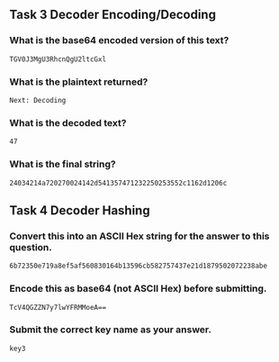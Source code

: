 ## Task 3  Decoder Encoding/Decoding

### What is the base64 encoded version of this text?
    TGV0J3MgU3RhcnQgU2ltcGxl

### What is the plaintext returned?
    Next: Decoding

### What is the decoded text?
    47

### What is the final string?
    24034214a720270024142d541357471232250253552c1162d1206c

## Task 4  Decoder Hashing

### Convert this into an ASCII Hex string for the answer to this question.
    6b72350e719a8ef5af560830164b13596cb582757437e21d1879502072238abe

### Encode this as base64 (not ASCII Hex) before submitting.
    TcV4QGZZN7y7lwYFRMMoeA==

### Submit the correct key name as your answer.
    key3

